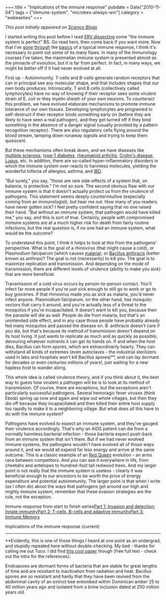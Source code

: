 +++
title = "Implications of the immune response"
pubdate = Date("2010-11-04")
tags = ["immune-system", "microbes-always-win"]
category = "webeasties"
+++

_This post initially appeared on [Science Blogs](http://scienceblogs.com/webeasties)_

I started writing this post before I read [ERV dissecting](http://scienceblogs.com/erv/2010/10/immunology--_isnt_it_maaaagikaaaaal.php) some "the immune system is perfect" BS. Go read hers, then come back if you want more. 
Now that I've [gone](http://scienceblogs.com/webeasties/2010/11/immune_response_from_start_to_1) [through](http://scienceblogs.com/webeasties/2010/11/immune_response_from_start_to_2/) the [basics](http://scienceblogs.com/webeasties/2010/11/immune_response_from_start_to/) of a typical immune response, I think it's necessary to point out some of its many flaws. In many of the immunology courses I've taken, the mammalian immune system is presented almost as the pinnacle of evolution, but it is far from perfect. In fact, in many ways, we might be better off if it had never evolved at all.

First up - Autoimmunity. T-cells and B-cells generate random receptors that can in principal see any molecular shape, and that includes shapes that our own body produces. Intrinsically, T and B cells (collectively called lymphocytes) have no way of knowing if their receptor sees some virulent strain of E. coli or they myelin sheath of your own neurons. To counteract this problem, we have evolved elaborate mechanisms to promote immune tolerance of our own tissues. Developing lymphocytes are programed to self-destruct if their receptor binds something early on (before they are likely to have seen a real pathogen), and they get turned off if they bind something in the absence of a danger signal (usually provided by a pattern recognition receptor). There are also regulatory cells flying around the blood stream, tamping down runaway signals and trying to keep them quiescent.

But these mechanisms often break down, and we have diseases like [multiple sclerosis](http://en.wikipedia.org/wiki/Multiple_sclerosis), [type-1 diabetes](http://en.wikipedia.org/wiki/Diabetes_mellitus_type_1), [rheumatoid arthritis](http://en.wikipedia.org/wiki/Rheumatoid_arthritis), [Crohn's disease](http://en.wikipedia.org/wiki/Crohn's_disease), [Lupus](http://en.wikipedia.org/wiki/Lupus_erythematosus), etc. In addition, there are so-called hyper-inflammatory disorders in which the immune system over-reacts to harmless molecules, yielding the wonderful trifecta of allergies, asthma, and [IBD](http://en.wikipedia.org/wiki/Inflammatory_bowel_disease).

"But surely," you say, "those are rare side-effects of a system that, on balance, is protective." I'm not so sure. The second obvious flaw with our immune system is that it doesn't actually protect us from the virulence of pathogens. This statement seems deeply counterintuitive (especially coming from an immunologist), but hear me out. How many of you readers have never gotten sick? I feel pretty confident saying that no one raised their hand. "But without an immune system, that pathogen would have killed me," you say, and this is sort of true. Certainly, people with compromised immune systems are at a much higher risk for death from fairly routine infections, but the real question is, if no one had an immune system, what would be the outcome?

To understand this point, I think it helps to look at this from the pathogens' perspective. What is the goal of a rhinovirus (that might cause a cold), or Plasmodium falciparum (which causes [malaria](http://en.wikipedia.org/wiki/Malaria)), or [Bacillus anthracis](http://en.wikipedia.org/wiki/Bacillus_anthracis) (better known as anthrax)? The goal is not (necessarily) to kill you. The goal is to maximize replication and transmission. And depending on the mode of transmission, there are different levels of virulence (ability to make you sick) that are more beneficial.

Transmission of a cold virus occurs by person-to-person contact. You'll infect far more people if you're just sick enough to still go to work or go to buy groceries. If that rhinovirus made you as sick as malaria, you'd never infect anyone. Plasmodium falciparum, on the other hand, has mosquito vectors that carry it around, and you're actually less of a threat to the mosquitos if you're incapacitated. It doesn't want to kill you, because then the parasite will die as well. People do die from malaria, but that's an unintended side effect, and in any case those people have probably already fed many mosquitos and passed the disease on. B. anthracis doesn't care if you die, but that's because its method of transmission doesn't depend on its host living. It just wants to replicate as much and as quickly as possible, devouring whatever nutrients it can get its hands on. If and when the host dies, Bacillus can form spores, which are extraordinarily hearty. They can withstand all kinds of extremes (even autoclaves - the industrial sterilizers used in labs and hospitals won't kill Bacillus spores)**, and can lay dormant for decades or even centuries millions of years!, just waiting for a new hapless host to wander along.

This whole idea is called virulence theory, and if you think about it, the best way to guess how virulent a pathogen will be is to look at its method of transmission. Of course, there are exceptions, but the exceptions aren't particularly successful pathogens. Several hemoragic fever viruses (think Ebola) spring up now and again and wipe out whole villages, but then they die off because they incapacitated and then killed their entire host supply too rapidly to make it to a neighboring village. But what does all this have to do with the immune system?

Pathogens have evolved to expect an immune system, and they've gauged their virulence accordingly. That's why an AIDS patient can die from a normally harmless bacterial infection - those bacteria expect push-back from an immune system that isn't there. But if we had never evolved immune systems, the pathogens wouldn't have evolved all of those ways around it, and we would all expend far less energy and arrive at the same outcome. This is a classic example of an [Red Queen](http://en.wikipedia.org/wiki/Red_Queen's_Hypothesis) evolution - an arms race between competitors. And you can see it everywhere in life, from cheetahs and antelopes to hundred-foot tall redwood trees. And my larger point is not really that the immune system is useless - clearly it was beneficial enough to our ancestors to be worth the price of energy expenditure and potential autoimmunity. The larger point is that when I write (as I often do) about the ways that pathogens get around our high and mighty immune system, remember that these evasion strategies are the rule, not the exception.

Immune response from start to finish series[Part 1: Invasion and detection: Innate immunity](http://scienceblogs.com/webeasties/2010/11/immune_response_from_start_to_1.php)[Part 2: T-cells, B-cells and adaptive immunity](http://scienceblogs.com/webeasties/2010/11/immune_response_from_start_to_2.php)[Part 3: Immune Memory](http://scienceblogs.com/webeasties/2010/11/immune_response_from_start_to.php)

Implications of the immune response (current)

---

**Evidently, this is one of those things I heard at one point as an undergrad, and stupidly repeated here without double-checking. My bad - thanks for calling me out Tuco. I did find [this cool paper](http://goo.gl/rlXvY) though (free full text - check out the intro for the references):

Endospores are dormant forms of bacteria that are stable for great lengths of time and are resistant to inactivation from radiation and heat. Bacillus spores are so resistant and hardy that they have been revived from the abdominal cavity of an extinct bee entombed within Dominican amber 25 to 40 million years ago and isolated from a brine inclusion dated at 250 million years old.

      
  
